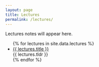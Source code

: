 ```yaml
---
layout: page
title: Lectures
permalink: /lectures/
---
```


Lectures notes will appear here.

<!--
This page contains link to the lectures slides for the semester. Clicking the title of the week's lecture will go to a PDF, embedded in the your browser. 

The bottom right icons link to the Github directory for the lecture (<i class="fab fa-github"></i>), the R Markdown document for the lecture (<i class="fab fa-r-project"></i>), and a PDF, embedded on Github, for the lecture (<i class="fas fa-file-pdf"></i>).
-->

<ul id="archive">
{% for lectures in site.data.lectures %}
      <li class="archiveposturl">
        <span><a href="{{ site.baseurl }}/{{ lectures.dirname }}/{{ lectures.filename }}.pdf">{{ lectures.title }}</a></span><br>
<span class = "postlower">
<!-- <strong>tl;dr:</strong> -->{{ lectures.tldr }}</span>
<strong style="font-size:100%; font-family: 'Titillium Web', sans-serif; float:right; padding-right: .5em">
<!--
	<a href="https://github.com/{{ site.githubdir}}/tree/master/{{ lectures.dirname }}"><i class="fab fa-github"></i></a>&nbsp;&nbsp;
	<a href="https://github.com/{{ site.githubdir}}/tree/master/{{ lectures.dirname }}/{{ lectures.filename}}.Rmd"><i class="fab fa-r-project"></i></a>&nbsp;&nbsp;
	<a href="https://github.com/{{ site.githubdir}}/blob/master/{{ lectures.dirname }}/{{ lectures.filename}}.pdf"><i class="fas fa-file-pdf"></i></a>
-->
</strong> 
      </li>
{% endfor %}
</ul>
